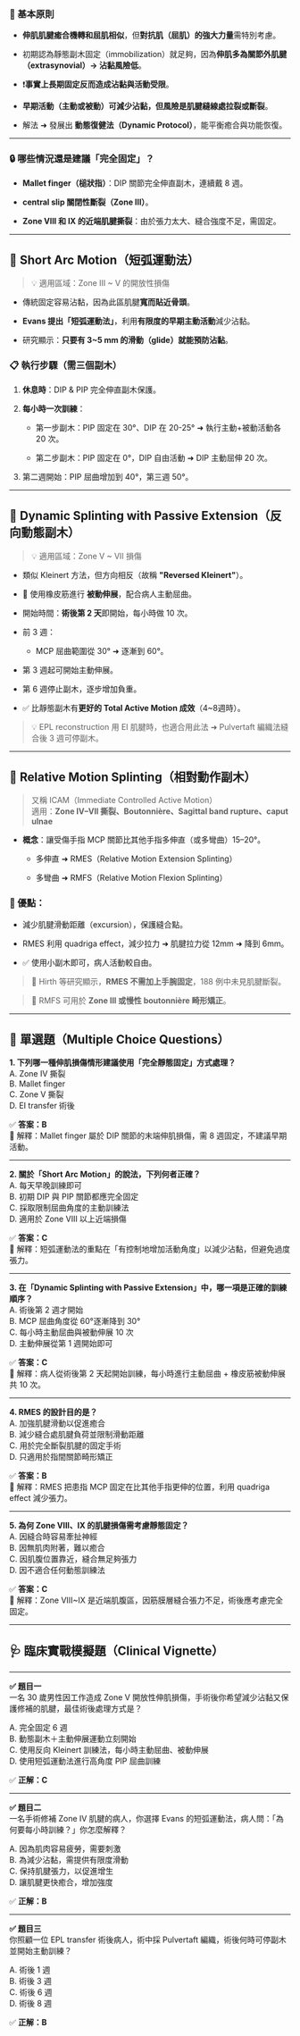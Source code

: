 ### 🧠 基本原則

- **伸肌肌腱癒合機轉和屈肌相似**，但**對抗肌（屈肌）的強大力量**需特別考慮。
    
- 初期認為靜態副木固定（immobilization）就足夠，因為**伸肌多為關節外肌腱（extrasynovial）→ 沾黏風險低**。
    
- ❗**事實上長期固定反而造成沾黏與活動受限**。
    
- **早期活動（主動或被動）可減少沾黏，但風險是肌腱縫線處拉裂或斷裂**。
    
- 解法 ➜ 發展出 **動態復健法（Dynamic Protocol）**，能平衡癒合與功能恢復。
    

---

### 🔒 哪些情況還是建議「完全固定」？

- **Mallet finger（槌狀指）**：DIP 關節完全伸直副木，連續戴 8 週。
    
- **central slip 關閉性斷裂（Zone III）**。
    
- **Zone VIII 和 IX 的近端肌腱撕裂**：由於張力太大、縫合強度不足，需固定。
    

---

## 📐 Short Arc Motion（短弧運動法）

> 💡 適用區域：Zone III ~ V 的開放性損傷

- 傳統固定容易沾黏，因為此區肌腱**寬而貼近骨頭**。
    
- **Evans 提出「短弧運動法」**，利用**有限度的早期主動活動**減少沾黏。
    
- 研究顯示：**只要有 3~5 mm 的滑動（glide）就能預防沾黏**。
    

### 📋 執行步驟（需三個副木）

1. **休息時**：DIP & PIP 完全伸直副木保護。
    
2. **每小時一次訓練**：
    
    - 第一步副木：PIP 固定在 30°、DIP 在 20-25° ➜ 執行主動+被動活動各 20 次。
        
    - 第二步副木：PIP 固定在 0°，DIP 自由活動 ➜ DIP 主動屈伸 20 次。
        
3. 第二週開始：PIP 屈曲增加到 40°，第三週 50°。
    

---

## 🔁 Dynamic Splinting with Passive Extension（反向動態副木）

> 💡 適用區域：Zone V ~ VII 損傷

- 類似 Kleinert 方法，但方向相反（故稱 **"Reversed Kleinert"**）。
    
- 🧩 使用橡皮筋進行 **被動伸展**，配合病人主動屈曲。
    
- 開始時間：**術後第 2 天**即開始，每小時做 10 次。
    
- 前 3 週：
    
    - MCP 屈曲範圍從 30° ➜ 逐漸到 60°。
        
- 第 3 週起可開始主動伸展。
    
- 第 6 週停止副木，逐步增加負重。
    
- ✅ 比靜態副木有**更好的 Total Active Motion 成效**（4~8週時）。
    

> 💡 EPL reconstruction 用 EI 肌腱時，也適合用此法 ➜ Pulvertaft 編織法縫合後 3 週可停副木。

---

## 🎯 Relative Motion Splinting（相對動作副木）

> 又稱 ICAM（Immediate Controlled Active Motion）  
> 適用：**Zone IV–VII 撕裂、Boutonnière、Sagittal band rupture、caput ulnae**

- **概念**：讓受傷手指 MCP 關節比其他手指多伸直（或多彎曲）15–20°。
    
    - 多伸直 ➜ RMES（Relative Motion Extension Splinting）
        
    - 多彎曲 ➜ RMFS（Relative Motion Flexion Splinting）
        

### 🎯 優點：

- 減少肌腱滑動距離（excursion），保護縫合點。
    
- RMES 利用 quadriga effect，減少拉力 ➜ 肌腱拉力從 12mm ➜ 降到 6mm。
    
- ✅ 使用小副木即可，病人活動較自由。
    

> 📌 Hirth 等研究顯示，**RMES 不需加上手腕固定**，188 例中未見肌腱斷裂。

> 📌 RMFS 可用於 **Zone III 或慢性 boutonnière 畸形矯正**。

---
## 📝 單選題（Multiple Choice Questions）

**1. 下列哪一種伸肌損傷情形建議使用「完全靜態固定」方式處理？**  
A. Zone IV 撕裂  
B. Mallet finger  
C. Zone V 撕裂  
D. EI transfer 術後

✅ **答案：B**  
🧠 解釋：Mallet finger 屬於 DIP 關節的末端伸肌損傷，需 8 週固定，不建議早期活動。

---

**2. 關於「Short Arc Motion」的說法，下列何者正確？**  
A. 每天早晚訓練即可  
B. 初期 DIP 與 PIP 關節都應完全固定  
C. 採取限制屈曲角度的主動訓練法  
D. 適用於 Zone VIII 以上近端損傷

✅ **答案：C**  
🧠 解釋：短弧運動法的重點在「有控制地增加活動角度」以減少沾黏，但避免過度張力。

---

**3. 在「Dynamic Splinting with Passive Extension」中，哪一項是正確的訓練順序？**  
A. 術後第 2 週才開始  
B. MCP 屈曲角度從 60°逐漸降到 30°  
C. 每小時主動屈曲與被動伸展 10 次  
D. 主動伸展從第 1 週開始即可

✅ **答案：C**  
🧠 解釋：病人從術後第 2 天起開始訓練，每小時進行主動屈曲 + 橡皮筋被動伸展共 10 次。

---

**4. RMES 的設計目的是？**  
A. 加強肌腱滑動以促進癒合  
B. 減少縫合處肌腱負荷並限制滑動距離  
C. 用於完全斷裂肌腱的固定手術  
D. 只適用於指間關節畸形矯正

✅ **答案：B**  
🧠 解釋：RMES 把患指 MCP 固定在比其他手指更伸的位置，利用 quadriga effect 減少張力。

---

**5. 為何 Zone VIII、IX 的肌腱損傷需考慮靜態固定？**  
A. 因縫合時容易牽扯神經  
B. 因無肌肉附著，難以癒合  
C. 因肌腹位置靠近，縫合無足夠張力  
D. 因不適合任何動態訓練法

✅ **答案：C**  
🧠 解釋：Zone VIII~IX 是近端肌腹區，因筋膜層縫合張力不足，術後應考慮完全固定。

---

## 🩺 臨床實戰模擬題（Clinical Vignette）

---

**✅ 題目一**  
一名 30 歲男性因工作造成 Zone V 開放性伸肌損傷，手術後你希望減少沾黏又保護修補的肌腱，最佳術後處理方式是？

A. 完全固定 6 週  
B. 動態副木＋主動伸展運動立刻開始  
C. 使用反向 Kleinert 訓練法，每小時主動屈曲、被動伸展  
D. 使用短弧運動法進行高角度 PIP 屈曲訓練

✅ **正解：C**

---

**✅ 題目二**  
一名手術修補 Zone IV 肌腱的病人，你選擇 Evans 的短弧運動法，病人問：「為何要每小時訓練？」你怎麼解釋？

A. 因為肌肉容易疲勞，需要刺激  
B. 為減少沾黏，需提供有限度滑動  
C. 保持肌腱張力，以促進增生  
D. 讓肌腱更快癒合，增加強度

✅ **正解：B**

---

**✅ 題目三**  
你照顧一位 EPL transfer 術後病人，術中採 Pulvertaft 編織，術後何時可停副木並開始主動訓練？

A. 術後 1 週  
B. 術後 3 週  
C. 術後 6 週  
D. 術後 8 週

✅ **正解：B**